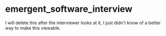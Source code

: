 # emergent_software_interview
I will delete this after the interviewer looks at it, I just didn't know of a better way to make this viewable.
